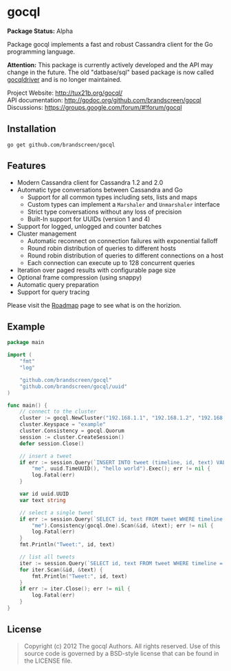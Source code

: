 gocql
=====

**Package Status:** Alpha 

Package gocql implements a fast and robust Cassandra client for the
Go programming language.


**Attention:** This package is currently actively developed and the API may
change in the future. The old "datbase/sql" based package is now called
[gocqldriver](https://github.com/tux21b/gocqldriver) and is no longer
maintained.

Project Website: http://tux21b.org/gocql/<br>
API documentation: http://godoc.org/github.com/brandscreen/gocql
Discussions: https://groups.google.com/forum/#!forum/gocql

Installation
------------

    go get github.com/brandscreen/gocql


Features
--------

* Modern Cassandra client for Cassandra 1.2 and 2.0
* Automatic type conversations between Cassandra and Go
  * Support for all common types including sets, lists and maps
  * Custom types can implement a `Marshaler` and `Unmarshaler` interface
  * Strict type conversations without any loss of precision
  * Built-In support for UUIDs (version 1 and 4)
* Support for logged, unlogged and counter batches
* Cluster management
  * Automatic reconnect on connection failures with exponential falloff
  * Round robin distribution of queries to different hosts
  * Round robin distribution of queries to different connections on a host
  * Each connection can execute up to 128 concurrent queries
* Iteration over paged results with configurable page size
* Optional frame compression (using snappy)
* Automatic query preparation
* Support for query tracing

Please visit the [Roadmap](https://github.com/tux21b/gocql/wiki/Roadmap) page to see what is on the horizion.

Example
-------

```go
package main

import (
	"fmt"
	"log"

	"github.com/brandscreen/gocql"
	"github.com/brandscreen/gocql/uuid"
)

func main() {
	// connect to the cluster
	cluster := gocql.NewCluster("192.168.1.1", "192.168.1.2", "192.168.1.3")
	cluster.Keyspace = "example"
	cluster.Consistency = gocql.Quorum
	session := cluster.CreateSession()
	defer session.Close()

	// insert a tweet
	if err := session.Query(`INSERT INTO tweet (timeline, id, text) VALUES (?, ?, ?)`,
		"me", uuid.TimeUUID(), "hello world").Exec(); err != nil {
		log.Fatal(err)
	}

	var id uuid.UUID
	var text string

	// select a single tweet
	if err := session.Query(`SELECT id, text FROM tweet WHERE timeline = ? LIMIT 1`,
		"me").Consistency(gocql.One).Scan(&id, &text); err != nil {
		log.Fatal(err)
	}
	fmt.Println("Tweet:", id, text)

	// list all tweets
	iter := session.Query(`SELECT id, text FROM tweet WHERE timeline = ?`, "me").Iter()
	for iter.Scan(&id, &text) {
		fmt.Println("Tweet:", id, text)
	}
	if err := iter.Close(); err != nil {
		log.Fatal(err)
	}
}
```

License
-------

> Copyright (c) 2012 The gocql Authors. All rights reserved.
> Use of this source code is governed by a BSD-style
> license that can be found in the LICENSE file.
